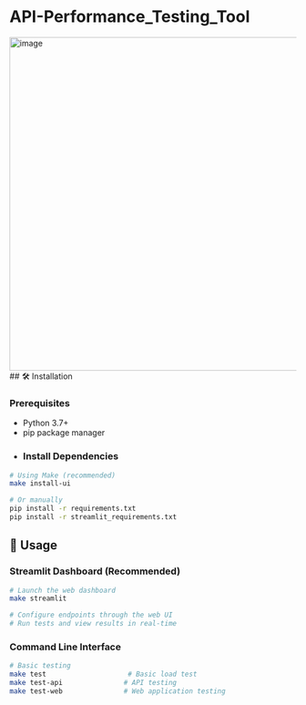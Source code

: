 # API-Performance_Testing_Tool
<img width="932" height="586" alt="image" src="https://github.com/user-attachments/assets/b3f0625a-f48e-4ff7-b3fe-ba469a532752" />
## 🛠️ Installation

### Prerequisites

- Python 3.7+
- pip package manager
- ### Install Dependencies

```bash
# Using Make (recommended)
make install-ui

# Or manually
pip install -r requirements.txt
pip install -r streamlit_requirements.txt
```

## 📖 Usage

### Streamlit Dashboard (Recommended)

```bash
# Launch the web dashboard
make streamlit

# Configure endpoints through the web UI
# Run tests and view results in real-time
```

### Command Line Interface

```bash
# Basic testing
make test                    # Basic load test
make test-api               # API testing
make test-web               # Web application testing


















